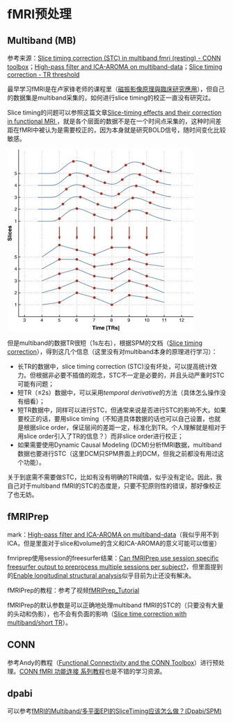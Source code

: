 # fMRI预处理

## Multiband (MB)

参考来源：[Slice timing correction (STC) in multiband fmri (resting) - CONN toolbox](https://neurostars.org/t/slice-timing-correction-stc-in-multiband-fmri-resting-conn-toolbox/28038)；[High-pass filter and ICA-AROMA on multiband-data](https://neurostars.org/t/high-pass-filter-and-ica-aroma-on-multiband-data/21332)；[Slice timing correction - TR threshold](https://neurostars.org/t/slice-timing-correction-tr-threshold/20613)

最早学习fMRI是在卢家锋老师的课程里（[磁振影像原理與臨床研究應用](https://www.youtube.com/playlist?list=PLx_IWc-RN82vjeMBCFV0OjMnc1nBhSIUz)），但自己的数据集是multiband采集的，如何进行slice timing的校正一直没有研究过。

Slice timing的问题可以参照这篇文章[Slice-timing effects and their correction in functional MRI
](https://www.ncbi.nlm.nih.gov/pmc/articles/PMC3167249/)，就是各个层面的数据不是在一个时间点采集的，这种时间差距在fMRI中被认为是需要校正的，因为本身就是研究BOLD信号，随时间变化比较敏感。

![slice timing problem](fMRI-1.png)

但是multiband的数据TR很短（1s左右），根据SPM的文档（[Slice timing correction](https://www.fil.ion.ucl.ac.uk/spm/docs/tutorials/fmri/preprocessing/slice_timing/)），得到这几个信息（这里没有对multiband本身的原理进行学习）：
- 长TR的数据中，slice timing correction (STC)没有坏处，可以提高统计效力。但根据非必要不插值的观念，STC不一定是必要的，并且头动严重时STC可能有问题；
- 短TR（≤2s）数据中，可以采用*temporal derivative*的方法（具体怎么操作没有细看）；
- 短TR数据中，同样可以进行STC，但通常来说是否进行STC的影响不大。如果要校正的话，要用slice timing（不知道具体数据的话也可以自己设置，也就是根据slice order，保证层间的差距一定，标准化到TR。个人理解就是相对于用slice order引入了TR的信息？）而非slice order进行校正；
- 如果需要使用Dynamic Causal Modeling (DCM)分析fMRI数据，multiband数据也要进行STC（这里DCM只SPM界面上的DCM，但我之前都没有用过这个功能）。

关于到底需不需要做STC，比如有没有明确的TR阈值，似乎没有定论。因此，我自己对于multiband fMRI的STC的态度是，只要不犯原则性的错误，那好像校正了也无妨。

## fMRIPrep

mark：[High-pass filter and ICA-AROMA on multiband-data](https://neurostars.org/t/high-pass-filter-and-ica-aroma-on-multiband-data/21332/2)（我似乎用不到ICA，但是里面对于slice和volume的含义和ICA-AROMA的意义可能可以借鉴）

fmriprep使用session的freesurfer结果：[Can fMRIPrep use session specific freesurfer output to preprocess multiple sessions per subject?](https://neurostars.org/t/can-fmriprep-use-session-specific-freesurfer-output-to-preprocess-multiple-sessions-per-subject/4644)，但里面提到的[Enable longitudinal structural analysis](https://github.com/nipreps/smriprep/issues/429)似乎目前为止还没有解决。

fMRIPrep的教程：参考了视频[fMRIPrep_Tutorial](https://www.bilibili.com/video/BV19P4y1t7Gh/?spm_id_from=333.337.search-card.all.click&vd_source=262636e26b325960a8c21f8bb6b74f08)

fMRIPrep的默认参数是可以正确地处理multiband fMRI的STC的（只要没有大量的头动和伪影），也不会有负面的影响（[Slice time correction with multiband/short TR](https://neurostars.org/t/slice-time-correction-with-multiband-short-tr/24500)）。

## CONN

参考Andy的教程（[Functional Connectivity and the CONN Toolbox](https://andysbrainbook.readthedocs.io/en/latest/FunctionalConnectivity/CONN_Overview.html)）进行预处理。[CONN fMRI 功能连接 系列教程](https://space.bilibili.com/12739253/channel/collectiondetail?sid=3221744)也是不错的学习资源。

## dpabi

可以参考[fMRI的Multiband/多平面EPI的SliceTiming应该怎么做？(Dpabi/SPM)](https://mp.weixin.qq.com/s/KwCZXSvZjZBss2yMvxaqig)